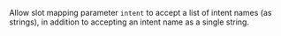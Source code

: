 Allow slot mapping parameter `intent` to accept a list of intent names (as strings), in addition to accepting an intent name as a single string.
